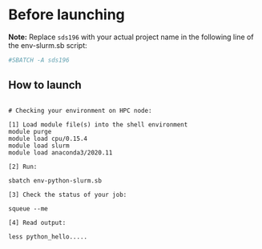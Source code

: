 # Before launching


**Note:** Replace `sds196` with your actual project name in the following line of the env-slurm.sb script:
```bash
#SBATCH -A sds196
```

## How to launch 

```

# Checking your environment on HPC node:

[1] Load module file(s) into the shell environment
module purge
module load cpu/0.15.4
module load slurm
module load anaconda3/2020.11

[2] Run:

sbatch env-python-slurm.sb

[3] Check the status of your job:

squeue --me

[4] Read output:

less python_hello.....

```